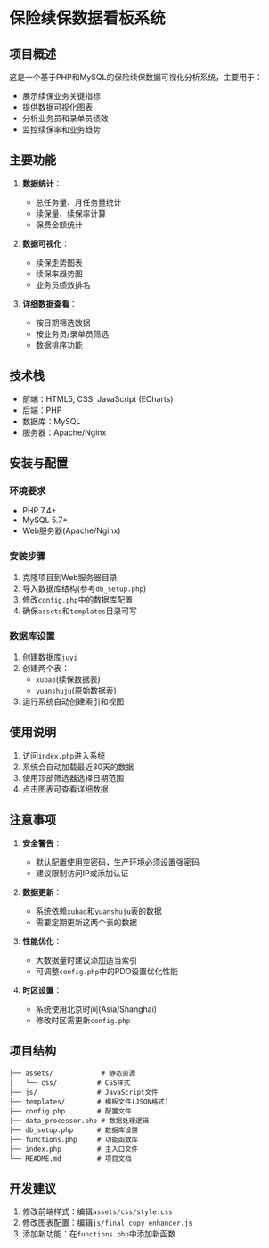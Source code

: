# 保险续保数据看板系统

## 项目概述
这是一个基于PHP和MySQL的保险续保数据可视化分析系统，主要用于：
- 展示续保业务关键指标
- 提供数据可视化图表
- 分析业务员和录单员绩效
- 监控续保率和业务趋势

## 主要功能
1. **数据统计**：
   - 总任务量、月任务量统计
   - 续保量、续保率计算
   - 保费金额统计

2. **数据可视化**：
   - 续保走势图表
   - 续保率趋势图
   - 业务员绩效排名

3. **详细数据查看**：
   - 按日期筛选数据
   - 按业务员/录单员筛选
   - 数据排序功能

## 技术栈
- 前端：HTML5, CSS, JavaScript (ECharts)
- 后端：PHP
- 数据库：MySQL
- 服务器：Apache/Nginx

## 安装与配置

### 环境要求
- PHP 7.4+
- MySQL 5.7+
- Web服务器(Apache/Nginx)

### 安装步骤
1. 克隆项目到Web服务器目录
2. 导入数据库结构(参考`db_setup.php`)
3. 修改`config.php`中的数据库配置
4. 确保`assets`和`templates`目录可写

### 数据库设置
1. 创建数据库`juyi`
2. 创建两个表：
   - `xubao`(续保数据表)
   - `yuanshuju`(原始数据表)
3. 运行系统自动创建索引和视图

## 使用说明
1. 访问`index.php`进入系统
2. 系统会自动加载最近30天的数据
3. 使用顶部筛选器选择日期范围
4. 点击图表可查看详细数据

## 注意事项
1. **安全警告**：
   - 默认配置使用空密码，生产环境必须设置强密码
   - 建议限制访问IP或添加认证

2. **数据更新**：
   - 系统依赖`xubao`和`yuanshuju`表的数据
   - 需要定期更新这两个表的数据

3. **性能优化**：
   - 大数据量时建议添加适当索引
   - 可调整`config.php`中的PDO设置优化性能

4. **时区设置**：
   - 系统使用北京时间(Asia/Shanghai)
   - 修改时区需更新`config.php`

## 项目结构
```
├── assets/            # 静态资源
│   └── css/          # CSS样式
├── js/               # JavaScript文件
├── templates/        # 模板文件(JSON格式)
├── config.php        # 配置文件
├── data_processor.php # 数据处理逻辑
├── db_setup.php      # 数据库设置
├── functions.php     # 功能函数库
├── index.php         # 主入口文件
└── README.md         # 项目文档
```

## 开发建议
1. 修改前端样式：编辑`assets/css/style.css`
2. 修改图表配置：编辑`js/final_copy_enhancer.js`
3. 添加新功能：在`functions.php`中添加新函数